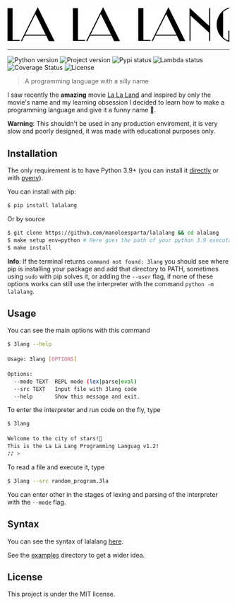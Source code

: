 ![La La Lang Logo](./docs/logo.png)

<hr>

![Python version](https://img.shields.io/badge/Python-3.9%2B-blue)
![Project version](https://img.shields.io/badge/Version-1.2-blueviolet)
![Pypi status](https://github.com/manoloesparta/lalalang/actions/workflows/pypi.yml/badge.svg)
![Lambda status](https://github.com/manoloesparta/lalalang/actions/workflows/lambda.yml/badge.svg)
![Coverage Status](https://coveralls.io/repos/github/manoloesparta/lalalang/badge.svg?t=xGQ81l)
![License](https://img.shields.io/badge/License-MIT-red)

> A programming language with a silly name 

I saw recently the **amazing** movie [La La Land](https://www.youtube.com/watch?v=xVVqlm8Fq3Y) and inspired by only the movie's name and my learning obsession I decided to learn how to make a programming language and give it a funny name 🙂. 

**Warning**: This shouldn't be used in any production enviroment, it is very slow and poorly designed, it was made with educational purposes only.

## Installation

The only requirement is to have Python 3.9+ (you can install it [directly](https://www.python.org/downloads/release/python-396/) or with [pyenv](https://github.com/pyenv/pyenv)).

You can install with pip:

```bash
$ pip install lalalang
```

Or by source

```bash
$ git clone https://github.com/manoloesparta/lalalang && cd alalang
$ make setup env=python # Here goes the path of your python 3.9 executable
$ make install
```

**Info**: If the terminal returns `command not found: 3lang` you should see where pip is installing your package and add that directory to PATH, sometimes using `sudo` with pip solves it, or adding the `--user` flag, if none of these options works can still use the interpreter with the command `python -m lalalang`.

## Usage

You can see the main options with this command

```bash
$ 3lang --help

Usage: 3lang [OPTIONS]

Options:
  --mode TEXT  REPL mode (lex|parse|eval)
  --src TEXT   Input file with 3lang code
  --help       Show this message and exit.
```

To enter the interpreter and run code on the fly, type

```bash
$ 3lang

Welcome to the city of stars!🌟
This is the La La Lang Programming Languag v1.2!
♪♪ > 
```

To read a file and execute it, type

```bash
$ 3lang --src random_program.3la
```

You can enter other in the stages of lexing and parsing of the interpreter with the ```--mode``` flag.

## Syntax

You can see the syntax of lalalang [here](./docs).

See the [examples](./examples) directory to get a wider idea.

## License

This project is under the MIT license.

